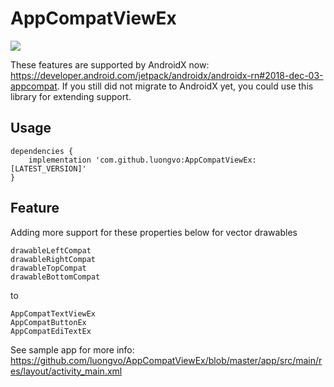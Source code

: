 # AppCompatViewEx
[![](https://jitpack.io/v/luongvo/AppCompatViewEx.svg)](https://jitpack.io/#luongvo/AppCompatViewEx)

These features are supported by AndroidX now: https://developer.android.com/jetpack/androidx/androidx-rn#2018-dec-03-appcompat. If you still did not migrate to AndroidX yet, you could use this library for extending support.

## Usage
```
dependencies {
    implementation 'com.github.luongvo:AppCompatViewEx:[LATEST_VERSION]'
}
```

## Feature
Adding more support for these properties below for vector drawables
```
drawableLeftCompat
drawableRightCompat
drawableTopCompat
drawableBottomCompat
```
to
```
AppCompatTextViewEx
AppCompatButtonEx
AppCompatEdiTextEx
```

See sample app for more info: https://github.com/luongvo/AppCompatViewEx/blob/master/app/src/main/res/layout/activity_main.xml

